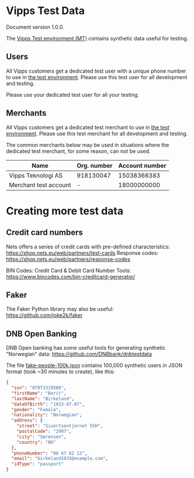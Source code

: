 # Vipps Test Data

Document version 1.0.0.

The [Vipps Test environment (MT)](https://github.com/vippsas/vipps-developers#the-vipps-test-environment-mt) contains synthetic data useful for testing.

## Users

All Vipps customers get a dedicated test user with a unique phone number to use in 
[the test environment](https://github.com/vippsas/vipps-developers/blob/master/vipps-test-environment.md).
Please use this test user for all development and testing.

Please use your dedicated test user for all your testing.

## Merchants

All Vipps customers get a dedicated test merchant to use in 
[the test environment](https://github.com/vippsas/vipps-developers/blob/master/vipps-test-environment.md).
Please use this test merchant for all development and testing.

The common merchants below may be used in situations where the dedicated test merchant, 
for some reason, can not be used.

| Name               | Org. number | Account number |
| ------------------ |------------ | -------------- |
| Vipps Teknologi AS | 918130047   | 15038366383    |
| Merchant test account | -        | 18000000000 |

# Creating more test data

## Credit card numbers

Nets offers a series of credit cards with pre-defined characteristics: https://shop.nets.eu/web/partners/test-cards
Response codes: https://shop.nets.eu/web/partners/response-codes

BIN Codes: Credit Card & Debit Card Number Tools: https://www.bincodes.com/bin-creditcard-generator/

## Faker

The Faker Python library may also be useful: https://github.com/joke2k/faker

## DNB Open Banking

DNB Open banking has some useful tools for generating synthetic "Norwegian" data: https://github.com/DNBbank/dnbtestdata

The file [fake-people-100k.json](fake-people-100k.json)
contains 100,000 synthetic users in JSON format (took ~30 minutes to create), like this:

```json
{
  "ssn": "07073319586",
  "firstName": "Berit",
  "lastName": "Birkeland",
  "dateOfBirth": "1933-07-07",
  "gender": "Female",
  "nationality": "Norwegian",
  "address": {
    "street": "Sivertsentjernet 55H",
    "postalCode": "2997",
    "city": "Sørensen",
    "country": "NO"
  },
  "phoneNumber": "08 67 82 12",
  "email": "birkeland1933@example.com",
  "idType": "passport"
}
```
